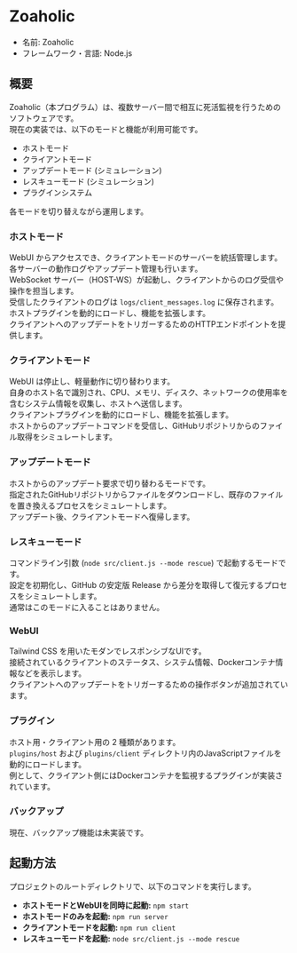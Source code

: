 # Zoaholic

-   名前: Zoaholic
-   フレームワーク・言語: Node.js

## 概要

Zoaholic（本プログラム）は、複数サーバー間で相互に死活監視を行うためのソフトウェアです。  
現在の実装では、以下のモードと機能が利用可能です。

-   ホストモード
-   クライアントモード
-   アップデートモード (シミュレーション)
-   レスキューモード (シミュレーション)
-   プラグインシステム

各モードを切り替えながら運用します。

### ホストモード

WebUI からアクセスでき、クライアントモードのサーバーを統括管理します。  
各サーバーの動作ログやアップデート管理も行います。  
WebSocket サーバー（HOST-WS）が起動し、クライアントからのログ受信や操作を担当します。  
受信したクライアントのログは `logs/client_messages.log` に保存されます。  
ホストプラグインを動的にロードし、機能を拡張します。  
クライアントへのアップデートをトリガーするためのHTTPエンドポイントを提供します。

### クライアントモード

WebUI は停止し、軽量動作に切り替わります。  
自身のホスト名で識別され、CPU、メモリ、ディスク、ネットワークの使用率を含むシステム情報を収集し、ホストへ送信します。  
クライアントプラグインを動的にロードし、機能を拡張します。  
ホストからのアップデートコマンドを受信し、GitHubリポジトリからのファイル取得をシミュレートします。

### アップデートモード

ホストからのアップデート要求で切り替わるモードです。  
指定されたGitHubリポジトリからファイルをダウンロードし、既存のファイルを置き換えるプロセスをシミュレートします。  
アップデート後、クライアントモードへ復帰します。

### レスキューモード

コマンドライン引数 (`node src/client.js --mode rescue`) で起動するモードです。  
設定を初期化し、GitHub の安定版 Release から差分を取得して復元するプロセスをシミュレートします。  
通常はこのモードに入ることはありません。

### WebUI

Tailwind CSS を用いたモダンでレスポンシブなUIです。  
接続されているクライアントのステータス、システム情報、Dockerコンテナ情報などを表示します。  
クライアントへのアップデートをトリガーするための操作ボタンが追加されています。

### プラグイン

ホスト用・クライアント用の 2 種類があります。  
`plugins/host` および `plugins/client` ディレクトリ内のJavaScriptファイルを動的にロードします。  
例として、クライアント側にはDockerコンテナを監視するプラグインが実装されています。

### バックアップ

現在、バックアップ機能は未実装です。

## 起動方法

プロジェクトのルートディレクトリで、以下のコマンドを実行します。

-   **ホストモードとWebUIを同時に起動:** `npm start`
-   **ホストモードのみを起動:** `npm run server`
-   **クライアントモードを起動:** `npm run client`
-   **レスキューモードを起動:** `node src/client.js --mode rescue`